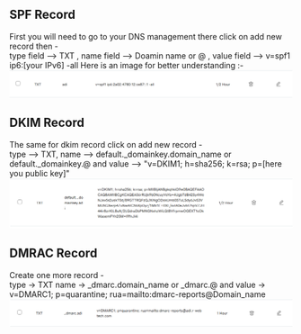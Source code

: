 ## SPF Record
First you will need to go to your DNS management there click on add new record then -   <br>
type field --> TXT ,  name field --> Doamin name or @ ,  value field --> v=spf1 ip6:[your IPv6] -all
Here is an image for better understanding :-
![SPF record](https://github.com/0-Anonymous/Secure-SMTP-Server/blob/5e4986ad648992f7d41aa74c9b9c0bc74385bc1a/SPF%20record.png)

## DKIM Record
The same for dkim record click on add new record -   <br>
type --> TXT, name --> default._domainkey.domain_name  or  default._domainkey.@   and  value --> "v=DKIM1; h=sha256; k=rsa; p=[here you public key]"
![DKIM record](https://github.com/0-Anonymous/Secure-SMTP-Server/blob/8605e4b2a530beef906a6ff92e016f92dd8bdaa9/DKIM%20Record.png)

## DMRAC Record
Create one more record - <br>
type -> TXT  name -> _dmarc.domain_name  or  _dmarc.@  and  value -> v=DMARC1; p=quarantine; rua=mailto:dmarc-reports@Domain_name
![DMARC record](https://github.com/0-Anonymous/Secure-SMTP-Server/blob/8605e4b2a530beef906a6ff92e016f92dd8bdaa9/DMARC%20Record.png)
